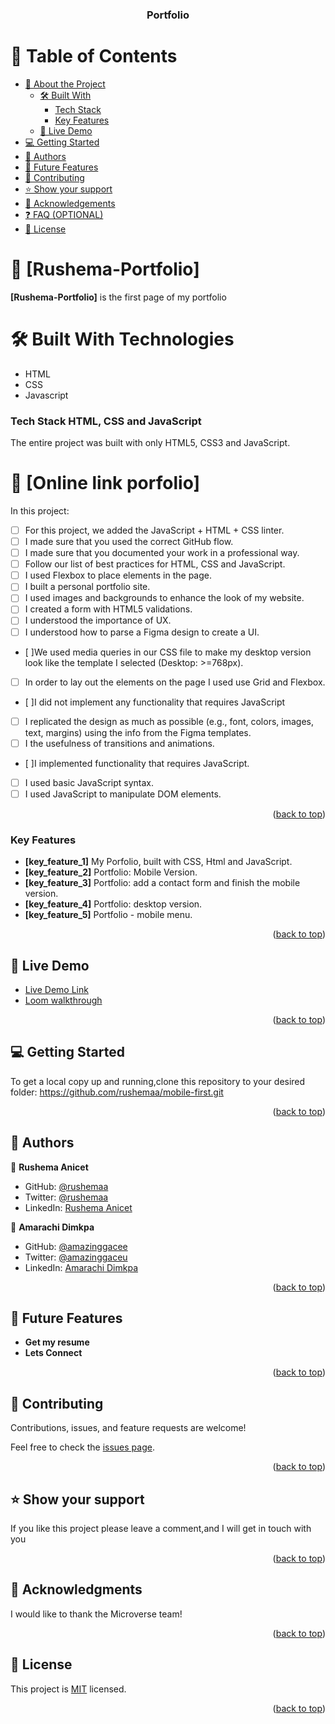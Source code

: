 <a name="readme-top"></a>

<div align="center">

  <h3><b>Portfolio</b></h3>

</div>

# 📗 Table of Contents

- [📖 About the Project](#about-project)
  - [🛠 Built With](#built-with)
    - [Tech Stack](#tech-stack)
    - [Key Features](#key-features)
  - [🚀 Live Demo](#live-demo)
- [💻 Getting Started](#getting-started)
- [👥 Authors](#authors)
- [🔭 Future Features](#future-features)
- [🤝 Contributing](#contributing)
- [⭐️ Show your support](#support)
- [🙏 Acknowledgements](#acknowledgements)
- [❓ FAQ (OPTIONAL)](#faq)
- [📝 License](#license)

# 📖 [Rushema-Portfolio] <a name="about-project"></a>

**[Rushema-Portfolio]** is the first page of my portfolio

# 🛠 Built With <a name="built-with">Technologies</a>

- HTML
- CSS
- Javascript

### Tech Stack <a name="tech-stack">HTML, CSS and JavaScript</a>

The entire project was built with only HTML5, CSS3 and JavaScript.


# 📖 [Online link porfolio] <a name="about-project"></a>

In this project:

- [ ] For this project, we added the JavaScript + HTML + CSS linter.
- [ ] I made sure that you used the correct GitHub flow.
- [ ] I made sure that you documented your work in a professional way.
- [ ] Follow our list of best practices for HTML, CSS and JavaScript.
- [ ] I used Flexbox to place elements in the page.
- [ ] I built a personal portfolio site.
- [ ] I used images and backgrounds to enhance the look of my website.
- [ ] I created a form with HTML5 validations.
- [ ] I understood the importance of UX.
- [ ] I understood how to parse a Figma design to create a UI.
- [ ]We used media queries in our CSS file to make my desktop version look like the template I selected (Desktop: >=768px).
- [ ] In order to lay out the elements on the page I used use Grid and Flexbox.

- [ ]I did not implement any functionality that requires JavaScript
- [ ] I replicated the design as much as possible (e.g., font, colors, images, text, margins) using the info from the Figma templates.
- [ ] I the usefulness of transitions and animations.
- [ ]I implemented functionality that requires JavaScript.
- [ ] I used basic JavaScript syntax.
- [ ] I used JavaScript to manipulate DOM elements.

<p align="right">(<a href="#readme-top">back to top</a>)</p>

<!-- Features -->

### Key Features <a name="key-features">
- **[key_feature_1]** My Porfolio, built with CSS, Html and JavaScript.
- **[key_feature_2]** Portfolio: Mobile Version.
- **[key_feature_3]** Portfolio: add a contact form and finish the mobile version.
- **[key_feature_4]** Portfolio: desktop version.
- **[key_feature_5]** Portfolio - mobile menu.
</a>


<p align="right">(<a href="#readme-top">back to top</a>)</p>

<!-- LIVE DEMO -->

## 🚀 Live Demo <a name="live-demo"></a>

- [Live Demo Link](https://rushemaa.github.io/mobile-first/)
- [Loom walkthrough](https://www.loom.com/share/fc8e206667164a6290391676431a67e7)


<p align="right">(<a href="#readme-top">back to top</a>)</p>

<!-- GETTING STARTED -->

## 💻 Getting Started <a name="getting-started"></a>

To get a local copy up and running,clone this repository to your desired folder: https://github.com/rushemaa/mobile-first.git

<p align="right">(<a href="#readme-top">back to top</a>)</p>

## 👥 Authors <a name="authors"></a>

👤 **Rushema Anicet**

- GitHub: [@rushemaa](https://github.com/rushemaa)
- Twitter: [@rushemaa](https://twitter.com/rushemaa)
- LinkedIn: [Rushema Anicet](https://www.linkedin.com/in/rushema-anicet-77494088/)

👤 **Amarachi Dimkpa**

- GitHub: [@amazinggacee](https://github.com/Amazinggracee)
- Twitter: [@amazinggaceu](https://twitter.com/amazinggraceu)
- LinkedIn: [Amarachi Dimkpa](https://linkedin.com/in/amarachi-dimkpa-070643183)

<p align="right">(<a href="#readme-top">back to top</a>)</p>

## 🔭 Future Features <a name="future-features"></a>

- **Get my resume**
- **Lets Connect**

<p align="right">(<a href="#readme-top">back to top</a>)</p>

## 🤝 Contributing <a name="contributing"></a>

Contributions, issues, and feature requests are welcome!

Feel free to check the [issues page](../../issues/).

<p align="right">(<a href="#readme-top">back to top</a>)</p>

## ⭐️ Show your support <a name="support"></a>

If you like this project please leave a comment,and I will get in touch with you

<p align="right">(<a href="#readme-top">back to top</a>)</p>

## 🙏 Acknowledgments <a name="acknowledgements"></a>

I would like to thank the Microverse team!

<p align="right">(<a href="#readme-top">back to top</a>)</p>

## 📝 License <a name="license"></a>

This project is [MIT](./LICENSE) licensed.

<p align="right">(<a href="#readme-top">back to top</a>)</p>
